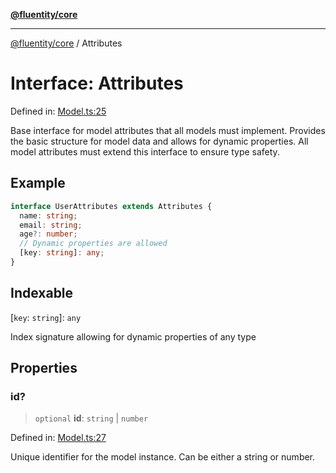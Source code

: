 [**@fluentity/core**](../README.md)

***

[@fluentity/core](../globals.md) / Attributes

# Interface: Attributes

Defined in: [Model.ts:25](https://github.com/cedricpierre/fluentity-core/blob/e69b5ec0e02f4965a6853e60ab7e5019d15e99ca/src/Model.ts#L25)

Base interface for model attributes that all models must implement.
Provides the basic structure for model data and allows for dynamic properties.
All model attributes must extend this interface to ensure type safety.

## Example

```typescript
interface UserAttributes extends Attributes {
  name: string;
  email: string;
  age?: number;
  // Dynamic properties are allowed
  [key: string]: any;
}
```

## Indexable

\[`key`: `string`\]: `any`

Index signature allowing for dynamic properties of any type

## Properties

### id?

> `optional` **id**: `string` \| `number`

Defined in: [Model.ts:27](https://github.com/cedricpierre/fluentity-core/blob/e69b5ec0e02f4965a6853e60ab7e5019d15e99ca/src/Model.ts#L27)

Unique identifier for the model instance. Can be either a string or number.
